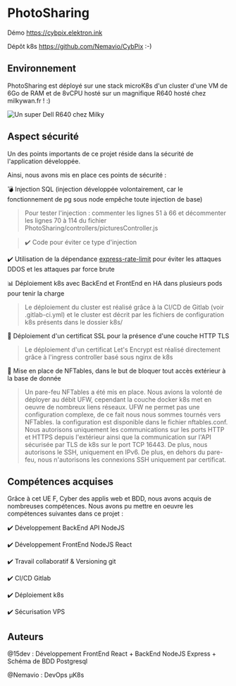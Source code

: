 # PhotoSharing

Démo https://cybpix.elektron.ink

Dépôt k8s https://github.com/Nemavio/CybPix :-)

## Environnement
PhotoSharing est déployé sur une stack microK8s d'un cluster d'une VM de 6Go de RAM et de 8vCPU hosté sur un magnifique R640 hosté chez milkywan.fr ! :)

![Un super Dell R640 chez Milky](https://pbs.twimg.com/media/EuR4uhkXEAA2jEb?format=jpg&name=large)

## Aspect sécurité

Un des points importants de ce projet réside dans la sécurité de l'application développée.

Ainsi, nous avons mis en place ces points de sécurité :

:bomb: Injection SQL (injection développée volontairement, car le fonctionnement de pg sous node empêche toute injection de base)

> Pour tester l'injection : commenter les lignes 51 à 66 et décommenter les lignes 70 à 114 du fichier PhotoSharing/controllers/picturesController.js

> :heavy_check_mark: Code pour éviter ce type d'injection

:heavy_check_mark: Utilisation de la dépendance [express-rate-limit](https://www.npmjs.com/package/express-rate-limit) pour éviter les attaques DDOS et les attaques par force brute

:bar_chart: Déploiement k8s avec BackEnd et FrontEnd en HA dans plusieurs pods pour tenir la charge

> Le déploiement du cluster est réalisé grâce à la CI/CD de Gitlab (voir .gitlab-ci.yml) et le cluster est décrit par les fichiers de configuration k8s présents dans le dossier k8s/

:cop: Déploiement d'un certificat SSL pour la présence d'une couche HTTP TLS

> Le déploiement d'un certificat Let's Encrypt est réalisé directement grâce à l'ingress controller basé sous nginx de k8s

:traffic_light: Mise en place de NFTables, dans le but de bloquer tout accès extérieur à la base de donnée

> Un pare-feu NFTables a été mis en place. Nous avions la volonté de déployer au débit UFW, cependant la couche docker k8s met en oeuvre de nombreux liens réseaux. UFW ne permet pas une configuration complexe, de ce fait nous nous sommes tournés vers NFTables. la configuration est disponible dans le fichier nftables.conf. Nous autorisons uniquement les communications sur les ports HTTP et HTTPS depuis l'extérieur ainsi que la communication sur l'API sécurisée par TLS de k8s sur le port TCP 16443. De plus, nous autorisons le SSH, uniquement en IPv6. De plus, en dehors du pare-feu, nous n'autorisons les connexions SSH uniquement par certificat.



## Compétences acquises

Grâce à cet UE F, Cyber des applis web et BDD, nous avons acquis de nombreuses compétences.
Nous avons pu mettre en oeuvre les compétences suivantes dans ce projet :

:heavy_check_mark: Développement BackEnd API NodeJS

:heavy_check_mark: Développement FrontEnd NodeJS React

:heavy_check_mark: Travail collaboratif & Versioning git

:heavy_check_mark: CI/CD Gitlab

:heavy_check_mark: Déploiement k8s

:heavy_check_mark: Sécurisation VPS

## Auteurs

@15dev : Développement FrontEnd React + BackEnd NodeJS Express + Schéma de BDD Postgresql

@Nemavio : DevOps µK8s






